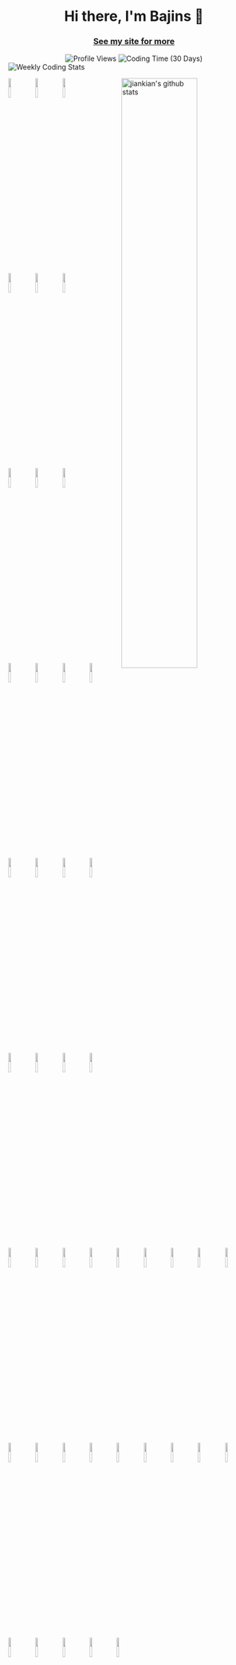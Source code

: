 <!-- Intro -->
<div align="center">
  <h1>Hi there, I'm Bajins 👋</h1>
  <h3><a href="https://bajins.com">See my site for more</a></h3>
  <img src="https://komarev.com/ghpvc/?username=bajins&label=Profile%20views&color=0e75b6&style=flat" alt="Profile Views"/>
  <img src="https://img.shields.io/endpoint?url=https://wakatime.rainnny.club/api/compat/shields/v1/Rainnny/interval:30_days&label=Coding%20Time%20(30d)" alt="Coding Time (30 Days)"/>
</div>

<img src="https://github-readme-stats.vercel.app/api/wakatime?username=bajins&api_domain=wakatime.rainnny.club&bg_color=1A202C&title_color=2F855A&icon_color=2F855A&text_color=ffffff&custom_title=Weekly%20Coding%20Stats&layout=compact" alt="Weekly Coding Stats"/>

<p>
  <a href="https://github.com/bajins">
    <img  margin-top="-30px" width="55%" align="right" alt="jiankian's github stats" src="https://github-readme-stats.vercel.app/api?username=bajins&show_icons=true&hide_border=true" />
  </a>

  <!-- Your languages and tools. Be carefufal with the alignment.
  You can use this sites to get logos: https://www.vectorlogo.zone or https://simpleicons.org/
  -->
  <code><img width="10%" src="https://www.vectorlogo.zone/logos/dartlang/dartlang-ar21.svg"></code>
  <code><img width="10%" src="https://www.vectorlogo.zone/logos/java/java-ar21.svg"></code>
  <code><img width="10%" src="https://www.vectorlogo.zone/logos/kotlin/kotlin-ar21.svg"></code>
  <br/>
   <code><img width="10%" src="https://www.vectorlogo.zone/logos/swift/swift-ar21.svg"></code>
  <code><img width="10%" src="https://www.vectorlogo.zone/logos/git-scm/git-scm-ar21.svg"></code>
  <code><img width="10%" src="https://www.vectorlogo.zone/logos/gradle/gradle-ar21.svg"></code>
   <br/>
  <code><img width="10%" src="https://www.vectorlogo.zone/logos/flutterio/flutterio-ar21.svg"></code>
  <code><img width="10%" src="https://www.vectorlogo.zone/logos/android/android-ar21.svg"></code>
  <code><img width="10%" src="https://www.vectorlogo.zone/logos/apple_xcode/apple_xcode-ar21.svg"></code>
  <br/>
  <code><img width="10%" src="https://www.vectorlogo.zone/logos/rust-lang/rust-lang-ar21.svg"></code>
  <code><img width="10%" src="https://www.vectorlogo.zone/logos/springio/springio-ar21.svg"></code>
  <code><img width="10%" src="https://www.vectorlogo.zone/logos/unity3d/unity3d-ar21.svg"></code>
  <code><img width="10%" src="https://www.vectorlogo.zone/logos/angular/angular-ar21.svg"></code>
  <code><img width="10%" src="https://www.vectorlogo.zone/logos/vuejs/vuejs-ar21.svg"></code>
  <code><img width="10%" src="https://www.vectorlogo.zone/logos/reactjs/reactjs-ar21.svg"></code>
  <code><img width="10%" src="https://www.vectorlogo.zone/logos/golang/golang-ar21.svg"></code>
  <code><img width="10%" src="https://www.vectorlogo.zone/logos/visualstudio_code/visualstudio_code-ar21.svg"></code>
  <code><img width="10%" src="https://www.vectorlogo.zone/logos/jetbrains/jetbrains-ar21.svg"></code>
  <code><img width="10%" src="https://www.vectorlogo.zone/logos/julialang/julialang-ar21.svg"></code>
  <code><img width="10%" src="https://www.vectorlogo.zone/logos/linux/linux-ar21.svg"></code>
  <code><img width="10%" src="https://www.vectorlogo.zone/logos/arangodb/arangodb-ar21.svg"></code>
  <code><img width="10%" src="https://www.vectorlogo.zone/logos/apple/apple-ar21.svg"></code>
  <code><img width="10%" src="https://www.vectorlogo.zone/logos/qtio/qtio-ar21.svg"></code>
  <code><img width="10%" src="https://www.vectorlogo.zone/logos/raspberrypi/raspberrypi-ar21.svg"></code>
  <code><img width="10%" src="https://www.vectorlogo.zone/logos/nodejs/nodejs-ar21.svg"></code>
  <code><img width="10%" src="https://www.vectorlogo.zone/logos/mysql/mysql-ar21.svg"></code>
  <code><img width="10%" src="https://www.vectorlogo.zone/logos/nestjs/nestjs-ar21.svg"></code>
  <code><img width="10%" src="https://www.vectorlogo.zone/logos/freebsd/freebsd-ar21.svg"></code>
  <code><img width="10%" src="https://www.vectorlogo.zone/logos/docker/docker-ar21.svg"></code>
  <code><img width="10%" src="https://www.vectorlogo.zone/logos/centos/centos-ar21.svg"></code>
  <code><img width="10%" src="https://www.vectorlogo.zone/logos/mongodb/mongodb-ar21.svg"></code>
  <code><img width="10%" src="https://www.vectorlogo.zone/logos/redis/redis-ar21.svg"></code>
  <code><img width="10%" src="https://www.vectorlogo.zone/logos/pytorch/pytorch-ar21.svg"></code>
  <code><img width="10%" src="https://www.vectorlogo.zone/logos/python/python-ar21.svg"></code>
  <code><img width="10%" src="https://www.vectorlogo.zone/logos/tensorflow/tensorflow-ar21.svg"></code>
  <code><img width="10%" src="https://www.vectorlogo.zone/logos/pocoo_flask/pocoo_flask-ar21.svg"></code>
  <code><img width="10%" src="https://www.vectorlogo.zone/logos/nvidia/nvidia-ar21.svg"></code>
  <code><img width="10%" src="https://www.vectorlogo.zone/logos/postgresql/postgresql-ar21.svg"></code>
  <code><img width="10%" src="https://www.vectorlogo.zone/logos/php/php-ar21.svg"></code>
  <code><img width="10%" src="https://www.vectorlogo.zone/logos/ruby-lang/ruby-lang-ar21.svg"></code>
  <code><img width="10%" src="https://www.vectorlogo.zone/logos/typescriptlang/typescriptlang-ar21.svg"></code>
  <code><img width="10%" src="https://www.vectorlogo.zone/logos/jupyter/jupyter-ar21.svg"></code>
  <code><img width="10%" src="https://www.vectorlogo.zone/logos/cmake/cmake-ar21.svg"></code>
  <code><img width="10%" src="https://www.vectorlogo.zone/logos/scala-lang/scala-lang-ar21.svg"></code>
</p>
